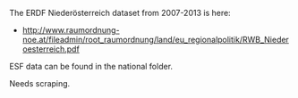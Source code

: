 The ERDF Niederösterreich dataset from 2007-2013 is here:

* http://www.raumordnung-noe.at/fileadmin/root_raumordnung/land/eu_regionalpolitik/RWB_Niederoesterreich.pdf

ESF data can be found in the national folder.

Needs scraping.
